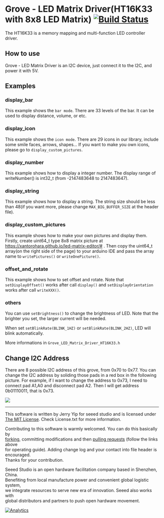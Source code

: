 # Grove - LED Matrix Driver(HT16K33 with 8x8 LED Matrix)  [![Build Status](https://travis-ci.com/Seeed-Studio/Grove_LED_Matrix_Driver_HT16K33.svg?branch=master)](https://travis-ci.com/Seeed-Studio/Grove_LED_Matrix_Driver_HT16K33)

The HT16K33 is a memory mapping and multi-function LED controller driver. 

## How to use

Grove - LED Matrix Driver is an I2C device, just connect it to the I2C, and power it with 5V.

## Examples

### display_bar

This example shows the `bar mode`. There are 33 levels of the bar. It can be used to display distance, volume, or etc.

### display_icon

This example shows the `icon mode`. There are 29 icons in our library, include some smile faces, arrows, shapes... If you want to make you own icons, please go to `display_custom_pictures`.

### display_number

This example shows how to display a integer number. The display range of writeNumber() is int32_t (from -2147483648 to 2147483647).

### display_string

This example shows how to display a string. The string size should be less than 48(if you want more, please change `MAX_BIG_BUFFER_SIZE` at the header file).

### display_custom_pictures

This example shows how to make your own pictures and display them. Firstly, create uint64_t type 8x8 matrix picture at https://xantorohara.github.io/led-matrix-editor/# .
Then copy the uint64_t array(on the right side of the page) to your arduino IDE and pass the array name to `writePictures()` or `writeOnePicture()`.

### offset_and_rotate

This example shows how to set offset and rotate. Note that `setDisplayOffset()` works after call `display()` and `setDisplayOrientation` works after call `writeXXX()`.

### others

You can use `setBrightness()` to change the brightness of LED. Note that the brighter you set, the larger current will be needed.


When set `setBlinkRate(BLINK_1HZ)` or `setBlinkRate(BLINK_2HZ)`, LED will blink automatically.

More informations in `Grove_LED_Matrix_Driver_HT16K33.h`

## Change I2C Address

There are 8 possible I2C address of this grove, from 0x70 to 0x77. You can change the I2C address by soliding those pads in a red box in the following picture. For example, if I want to change the address to 0x73, I need to connect pad A1,A0 and disconnect pad A2. Then I will get address 0b01110011, that is 0x73.

![](https://user-images.githubusercontent.com/18615354/42156790-9c8733ea-7e1e-11e8-9de4-4b6292940a52.png)

----

This software is written by Jerry Yip for seeed studio and is licensed under [The MIT License](http://opensource.org/licenses/mit-license.php). Check License.txt for more information.<br>

Contributing to this software is warmly welcomed. You can do this basically by<br>
[forking](https://help.github.com/articles/fork-a-repo), committing modifications and then [pulling requests](https://help.github.com/articles/using-pull-requests) (follow the links above<br>
for operating guide). Adding change log and your contact into file header is encouraged.<br>
Thanks for your contribution.

Seeed Studio is an open hardware facilitation company based in Shenzhen, China. <br>
Benefiting from local manufacture power and convenient global logistic system, <br>
we integrate resources to serve new era of innovation. Seeed also works with <br>
global distributors and partners to push open hardware movement.<br>


[![Analytics](https://ga-beacon.appspot.com/UA-46589105-3/grove-led-matrix-driver-ht16k33)](https://github.com/igrigorik/ga-beacon)
